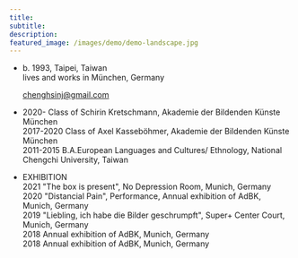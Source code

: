 ```yaml
---
title: 
subtitle: 
description: 
featured_image: /images/demo/demo-landscape.jpg
---
```




-
  b. 1993, Taipei, Taiwan  
  lives and works in München, Germany 
  
  chenghsinj@gmail.com

- 
  2020-     Class of Schirin Kretschmann, Akademie der Bildenden Künste München  
  2017-2020 Class of Axel Kasseböhmer, Akademie der Bildenden Künste München  
  2011-2015 B.A.European Languages and Cultures/ Ethnology, National Chengchi University, Taiwan

-
  EXHIBITION  
  2021 "The box is present", No Depression Room, Munich, Germany  
  2020 "Distancial Pain", Performance, Annual exhibition of AdBK, Munich, Germany  
  2019 "Liebling, ich habe die Bilder geschrumpft", Super+ Center Court, Munich, Germany  
  2018 Annual exhibition of AdBK, Munich, Germany  
  2018 Annual exhibition of AdBK, Munich, Germany


